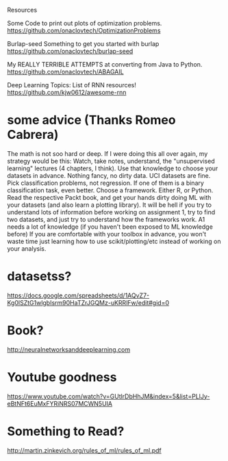 Resources


Some Code to print out plots of optimization problems.
https://github.com/onaclovtech/OptimizationProblems

Burlap-seed
Something to get you started with burlap
https://github.com/onaclovtech/burlap-seed


My REALLY TERRIBLE ATTEMPTS at converting from Java to Python.
https://github.com/onaclovtech/ABAGAIL




Deep Learning Topics:
List of RNN resources!
https://github.com/kjw0612/awesome-rnn


# some advice (Thanks Romeo Cabrera)
The math is not soo hard or deep. If I were doing this all over again, my strategy would be this:
Watch, take notes, understand, the "unsupervised learning" lectures (4 chapters, I think). Use that knowledge to choose your datasets in advance. Nothing fancy, no dirty data. UCI datasets are fine. Pick classification problems, not regression. If one of them is a binary classification task, even better.
Choose a framework. Either R, or Python. Read the respective Packt book, and get your hands dirty doing ML with your datasets (and also learn a plotting library). 
It will be hell if you try to understand lots of information before working on assignment 1, try to find two datasets, and just try to understand how the frameworks work. A1 needs a lot of knowledge (if you haven't been exposed to ML knowledge before)
If you are comfortable with your toolbox in advance, you won't waste time just learning how to use scikit/plotting/etc instead of working on your analysis.


# datasetss?

https://docs.google.com/spreadsheets/d/1AQvZ7-Kg0lSZtG1wlgbIsrm90HaTZrJGQMz-uKRRlFw/edit#gid=0

# Book?
http://neuralnetworksanddeeplearning.com  

# Youtube goodness
https://www.youtube.com/watch?v=GUtlrDbHhJM&index=5&list=PLlJy-eBtNFt6EuMxFYRiNRS07MCWN5UIA

# Something to Read?
http://martin.zinkevich.org/rules_of_ml/rules_of_ml.pdf
